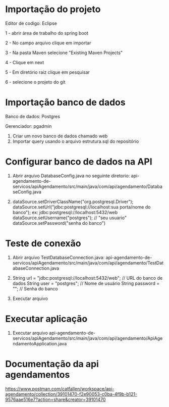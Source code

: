 # Importação do projeto

Editor de codigo: Eclipse

1 - abrir área de trabalho do spring boot

2 - No campo arquivo clique em importar

3 - Na pasta Maven selecione "Existing Maven Projects"

4 - Clique em next

5 - Em diretório raiz clique em pesquisar

6 - selecione o projeto do git


# Importação banco de dados

Banco de dados: Postgres

Gerenciador: pgadmin

1. Criar um novo banco de dados chamado web
2. Importar query usando o arquivo estrutura.sql do repositório


# Configurar banco de dados na API

1. Abrir arquivo DatabaseConfig.java no seguinte diretorio: api-agendamento-de-servicos/apiAgendamento/src/main/java/com/api/agendamento/DatabaseConfig.java

2.  dataSource.setDriverClassName("org.postgresql.Driver");
        dataSource.setUrl("jdbc:postgresql://localhost:sua porta/nome do banco"); ex: jdbc:postgresql://localhost:5432/web
        dataSource.setUsername("postgres"); // "seu usuario"
        dataSource.setPassword("senha do banco")


# Teste de conexão
1. Abrir arquivo TestDatabaseConnection.java: api-agendamento-de-servicos/apiAgendamento/src/main/java/com/api/agendamento/TestDatabaseConnection.java

2. String url = "jdbc:postgresql://localhost:5432/web"; // URL do banco de dados
        String user = "postgres"; // Nome de usuário
        String password = ""; // Senha do banco

3. Executar arquivo


# Executar aplicação
1. Executar arquivo api-agendamento-de-servicos/apiAgendamento/src/main/java/com/api/agendamento/ApiAgendamentoApplication.java


# Documentação da api agendamentos
https://www.postman.com/catfallen/workspace/api-agendamento/collection/39101470-f2e90053-c0ba-4f9b-b121-9576aae516e7?action=share&creator=39101470

